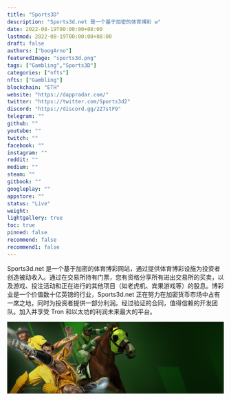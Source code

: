 ```yaml
---
title: "Sports3D"
description: "Sports3d.net 是一个基于加密的体育博彩 w"
date: 2022-08-19T00:00:00+08:00
lastmod: 2022-08-19T00:00:00+08:00
draft: false
authors: ["boogArno"]
featuredImage: "sports3d.png"
tags: ["Gambling","Sports3D"]
categories: ["nfts"]
nfts: ["Gambling"]
blockchain: "ETH"
website: "https://dappradar.com/"
twitter: "https://twitter.com/Sports3d2"
discord: "https://discord.gg/2Z7stF9"
telegram: ""
github: ""
youtube: ""
twitch: ""
facebook: ""
instagram: ""
reddit: ""
medium: ""
steam: ""
gitbook: ""
googleplay: ""
appstore: ""
status: "Live"
weight: 
lightgallery: true
toc: true
pinned: false
recommend: false
recommend1: false
---
```

Sports3d.net 是一个基于加密的体育博彩网站，通过提供体育博彩设施为投资者创造被动收入。通过在交易所持有门票，您有资格分享所有进出交易所的买卖，以及游戏、投注活动和正在进行的其他项目（如老虎机、宾果游戏等）的股息。博彩业是一个价值数十亿英镑的行业，Sports3d.net 正在努力在加密货币市场中占有一席之地，同时为投资者提供一部分利润。经过验证的合同，值得信赖的开发团队。加入并享受 Tron 和以太坊的利润未来最大的平台。

![1080x360](1080x360.jpg)